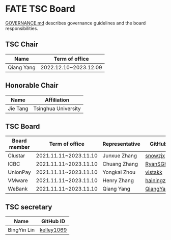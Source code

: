 # FATE TSC Board #

[GOVERNANCE.md](./GOVERNANCE.md) describes governance guidelines and the board
responsibilities.

## TSC Chair ##
| Name | Term of office        |
| ------------ | --------------------- |
| Qiang Yang      | 2022.12.10~2023.12.09 |

## Honorable Chair ##
| Name | Affiliation	   |
| ------------ | --------------------- |
| Jie Tang      | Tsinghua University |

## TSC Board ##
| Board member | Term of office        | Representative | GitHub ID                  |
| ------------ | --------------------- | -------------- | -------------------------- |
| Clustar      | 2021.11.11~2023.11.10 | Junxue Zhang   | [snowzjx](https://github.com/snowzjx) |
| ICBC         | 2021.11.11~2023.11.10 | Chuang Zhang   | [RyanSGH](https://github.com/RyanSGH)  |
| UnionPay     | 2021.11.11~2023.11.10 | Yongkai Zhou   | [vistakk](https://github.com/vistakk)  |
| VMware       | 2021.11.11~2023.11.10 | Henry Zhang    | [hainingzhang](https://github.com/hainingzhang ) |
| WeBank       | 2021.11.11~2023.11.10 | Qiang Yang     |[QiangYang12](quianajiang@webank.com)                            |

## TSC secretary ##
| Name | GitHub ID                  |
| ------------ | --------------------- |
| BingYin Lin      | [kelley1069](https://github.com/Kelley1069) |